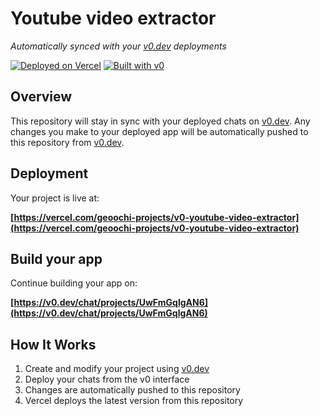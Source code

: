 # Youtube video extractor

*Automatically synced with your [v0.dev](https://v0.dev) deployments*

[![Deployed on Vercel](https://img.shields.io/badge/Deployed%20on-Vercel-black?style=for-the-badge&logo=vercel)](https://vercel.com/geoochi-projects/v0-youtube-video-extractor)
[![Built with v0](https://img.shields.io/badge/Built%20with-v0.dev-black?style=for-the-badge)](https://v0.dev/chat/projects/UwFmGqlgAN6)

## Overview

This repository will stay in sync with your deployed chats on [v0.dev](https://v0.dev).
Any changes you make to your deployed app will be automatically pushed to this repository from [v0.dev](https://v0.dev).

## Deployment

Your project is live at:

**[https://vercel.com/geoochi-projects/v0-youtube-video-extractor](https://vercel.com/geoochi-projects/v0-youtube-video-extractor)**

## Build your app

Continue building your app on:

**[https://v0.dev/chat/projects/UwFmGqlgAN6](https://v0.dev/chat/projects/UwFmGqlgAN6)**

## How It Works

1. Create and modify your project using [v0.dev](https://v0.dev)
2. Deploy your chats from the v0 interface
3. Changes are automatically pushed to this repository
4. Vercel deploys the latest version from this repository

